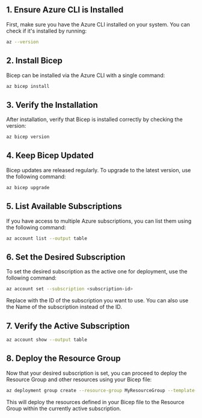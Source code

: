 ## 1. Ensure Azure CLI is Installed

First, make sure you have the Azure CLI installed on your system. You can check if it's installed by running:

```sh
az --version
```


## 2. Install Bicep
Bicep can be installed via the Azure CLI with a single command:

```sh
az bicep install
```


## 3. Verify the Installation
After installation, verify that Bicep is installed correctly by checking the version:

```sh
az bicep version
```

## 4. Keep Bicep Updated

Bicep updates are released regularly. To upgrade to the latest version, use the following command:

```sh
az bicep upgrade
```

## 5. List Available Subscriptions

If you have access to multiple Azure subscriptions, you can list them using the following command:

```sh
az account list --output table
```
## 6. Set the Desired Subscription
To set the desired subscription as the active one for deployment, use the following command:

```sh
az account set --subscription <subscription-id>
```
Replace <subscription-id> with the ID of the subscription you want to use. You can also use the Name of the subscription instead of the ID.

## 7. Verify the Active Subscription

```sh
az account show --output table
```

## 8. Deploy the Resource Group

Now that your desired subscription is set, you can proceed to deploy the Resource Group and other resources using your Bicep file:

```sh
az deployment group create --resource-group MyResourceGroup --template-file main.bicep
```
This will deploy the resources defined in your Bicep file to the Resource Group within the currently active subscription.


